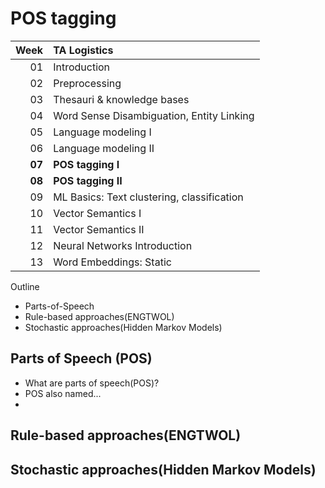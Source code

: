 # POS tagging

|Week|TA Logistics|
|-:|:-|
|01|Introduction|
|02|Preprocessing|
|03|Thesauri & knowledge bases|
|04|Word Sense Disambiguation, Entity Linking|
|05|Language modeling I|
|06|Language modeling II|
|**07**|**POS tagging I**|
|**08**|**POS tagging II**|
|09|ML Basics: Text clustering, classification|
|10|Vector Semantics I|
|11|Vector Semantics II|
|12|Neural Networks Introduction|
|13|Word Embeddings: Static|

Outline
* Parts-of-Speech
* Rule-based approaches(ENGTWOL)
* Stochastic approaches(Hidden Markov Models)

## Parts of Speech (POS)

* What are parts of speech(POS)?
* POS also named...
* 

## Rule-based approaches(ENGTWOL)


## Stochastic approaches(Hidden Markov Models)

